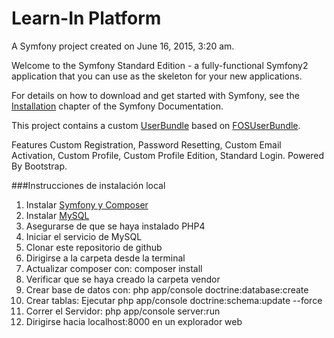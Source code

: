 Learn-In Platform
==================

A Symfony project created on June 16, 2015, 3:20 am.

Welcome to the Symfony Standard Edition - a fully-functional Symfony2
application that you can use as the skeleton for your new applications.

For details on how to download and get started with Symfony, see the
[Installation][1] chapter of the Symfony Documentation.

This project contains a custom [UserBundle][2] based on [FOSUserBundle][3].

Features Custom Registration, Password Resetting, Custom Email Activation,
Custom Profile, Custom Profile Edition, Standard Login. Powered By
Bootstrap.

###Instrucciones de instalación local

1. Instalar [Symfony y Composer][4]
2. Instalar [MySQL][5]
3. Asegurarse de que se haya instalado PHP4
4. Iniciar el servicio de MySQL
5. Clonar este repositorio de github
6. Dirigirse a la carpeta desde la terminal
7. Actualizar composer con: composer install
8. Verificar que se haya creado la carpeta vendor
9. Crear base de datos con: php app/console doctrine:database:create
10. Crear tablas: Ejecutar php app/console doctrine:schema:update --force
11. Correr el Servidor: php app/console server:run
12. Dirigirse hacia localhost:8000 en un explorador web
 

[1]:  http://symfony.com/doc/2.6/book/installation.html
[2]:  https://github.com/fcpauldiaz/plataforma_virtual/tree/master/src/UserBundle
[3]:  https://github.com/FriendsOfSymfony/FOSUserBundle
[4]:http://symfony.com/doc/current/book/installation.html
[5]: https://dev.mysql.com/downloads/installer/
